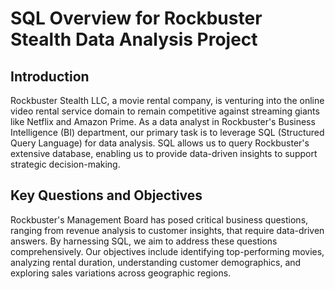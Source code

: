 # SQL Overview for Rockbuster Stealth Data Analysis Project

## Introduction

Rockbuster Stealth LLC, a movie rental company, is venturing into the online video rental service domain to remain competitive against streaming giants like Netflix and Amazon Prime. As a data analyst in Rockbuster's Business Intelligence (BI) department, our primary task is to leverage SQL (Structured Query Language) for data analysis. SQL allows us to query Rockbuster's extensive database, enabling us to provide data-driven insights to support strategic decision-making.

## Key Questions and Objectives

Rockbuster's Management Board has posed critical business questions, ranging from revenue analysis to customer insights, that require data-driven answers. By harnessing SQL, we aim to address these questions comprehensively. Our objectives include identifying top-performing movies, analyzing rental duration, understanding customer demographics, and exploring sales variations across geographic regions.
